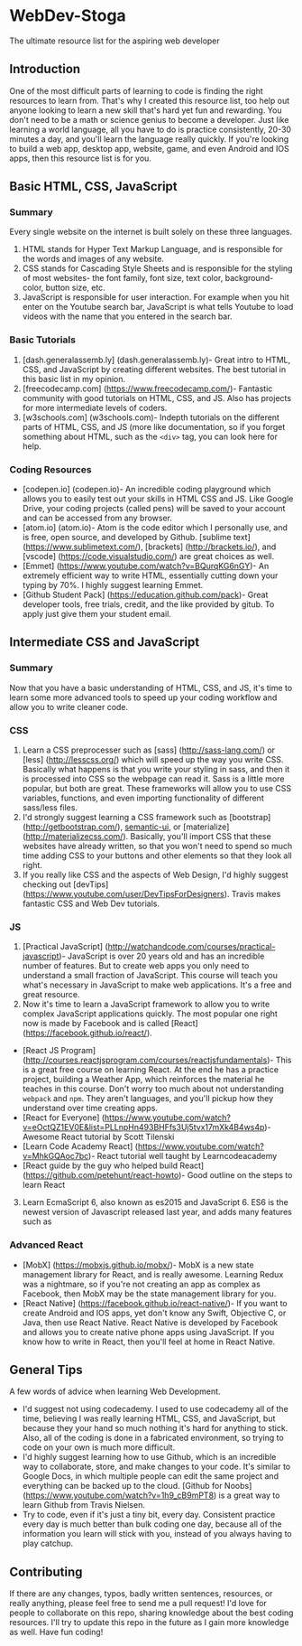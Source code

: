 # WebDev-Stoga
The ultimate resource list for the aspiring web developer

## Introduction
One of the most difficult parts of learning to code is finding the right resources to learn from. That's why I created this resource list, too help out anyone looking to learn a new skill that's hard yet fun and rewarding. You don't need to be a math or science genius to become a developer. Just like learning a world language, all you have to do is practice consistently, 20-30 minutes a day, and you'll learn the language really quickly. If you're looking to build a web app, desktop app, website, game, and even Android and IOS apps, then this resource list is for you.

## Basic HTML, CSS, JavaScript

### Summary
Every single website on the internet is built solely on these three languages.

1. HTML stands for Hyper Text Markup Language, and is responsible for the words and images of any website. 
2. CSS stands for  Cascading Style Sheets and is responsible for the styling of most websites- the font family, font size, text color, background-color, button size, etc. 
3. JavaScript is responsible for user interaction. For example when you hit enter on the Youtube search bar, JavaScript is what tells Youtube to load videos with the name that you entered in the search bar.

### Basic Tutorials
1. [dash.generalassemb.ly] (dash.generalassemb.ly)- Great intro to HTML, CSS, and JavaScript by creating different websites. The best tutorial in this basic list in my opinion.
2. [freecodecamp.com] (https://www.freecodecamp.com/)- Fantastic community with good tutorials on HTML, CSS, and JS. Also has projects for more intermediate levels of coders.
3. [w3schools.com] (w3schools.com)- Indepth tutorials on the different parts of HTML, CSS, and JS (more like documentation, so if you forget something about HTML, such as the `<div>` tag, you can look here for help.

### Coding Resources
+ [codepen.io] (codepen.io)- An incredible coding playground which allows you to easily test out your skills in HTML CSS and JS. Like Google Drive, your coding projects (called pens) will be saved to your account and can be accessed from any browser.
+ [atom.io] (atom.io)- Atom is the code editor which I personally use, and is free, open source, and developed by Github. [sublime text] (https://www.sublimetext.com/), [brackets] (http://brackets.io/), and [vscode] (https://code.visualstudio.com/) are great choices as well. 
+ [Emmet] (https://www.youtube.com/watch?v=BQurqKG6nGY)- An extremely efficient way to write HTML, essentially cutting down your typing by 70%. I highly suggest learning Emmet.
+ [Github Student Pack] (https://education.github.com/pack)- Great developer tools, free trials, credit, and the like provided by gitub. To apply just give them your student email.

## Intermediate CSS and JavaScript

### Summary
Now that you have a basic understanding of HTML, CSS, and JS, it's time to learn some more advanced tools to speed up your coding workflow and allow you to write cleaner code.

### CSS
1. Learn a CSS preprocesser such as [sass] (http://sass-lang.com/) or [less] (http://lesscss.org/) which will speed up the way you write CSS. Basically what happens is that you write your styling in sass, and then it is processed into CSS so the webpage can read it. Sass is a little more popular, but both are great. These frameworks will allow you to use CSS variables, functions, and even importing functionality of different sass/less files. 
2. I'd strongly suggest learning a CSS framework such as [bootstrap] (http://getbootstrap.com/), [semantic-ui](http://semantic-ui.com/), or [materialize] (http://materializecss.com/). Basically, you'll import CSS that these websites have already written, so that you won't need to spend so much time adding CSS to your buttons and other elements so that they look all right.
3. If you really like CSS and the aspects of Web Design, I'd highly suggest checking out [devTips] (https://www.youtube.com/user/DevTipsForDesigners). Travis makes fantastic CSS and Web Dev tutorials.

### JS
1. [Practical JavaScript] (http://watchandcode.com/courses/practical-javascript)- JavaScript is over 20 years old and has an incredible number of features. But to create web apps you only need to understand a small fraction of JavaScript. This course will teach you what's necessary in JavaScript to make web applications. It's a free and great resource.
2. Now it's time to learn a JavaScript framework to allow you to write complex JavaScript applications quickly. The most popular one right now is made by Facebook and is called [React] (https://facebook.github.io/react/). 
  * [React JS Program] (http://courses.reactjsprogram.com/courses/reactjsfundamentals)- This is a great free course on learning React. At the end he has a practice project, building a Weather App, which reinforces the material he teaches in this course. Don't worry too much about not understanding `webpack` and `npm`. They aren't languages, and you'll pickup how they understand over time creating apps.
  * [React for Everyone] (https://www.youtube.com/watch?v=eOctQZ1EV0E&list=PLLnpHn493BHFfs3Uj5tvx17mXk4B4ws4p)- Awesome React tutorial by Scott Tilenski
  * [Learn Code Academy React] (https://www.youtube.com/watch?v=MhkGQAoc7bc)- React tutorial well taught by Learncodeacademy
  * [React guide by the guy who helped build React] (https://github.com/petehunt/react-howto)- Good outline on the steps to learn React
3. Learn EcmaScript 6, also known as es2015 and JavaScript 6. ES6 is the newest version of Javascript released last year, and adds many features such as 

### Advanced React
+ [MobX] (https://mobxjs.github.io/mobx/)- MobX is a new state management library for React, and is really awesome. Learning Redux was a nightmare, so if you're not creating an app as complex as Facebook, then MobX may be the state management library for you.  
+ [React Native] (https://facebook.github.io/react-native/)- If you want to create Android and IOS apps, yet don't know any Swift, Objective C, or Java, then use React Native. React Native is developed by Facebook and allows you to create native phone apps using JavaScript. If you know how to write in React, then you'll feel at home in React Native.

## General Tips
A few words of advice when learning Web Development.
+ I'd suggest not using codecademy. I used to use codecademy all of the time, believing I was really learning HTML, CSS, and JavaScript, but because they your hand so much nothing it's hard for anything to stick. Also, all of the coding is done in a fabricated environment, so trying to code on your own is much more difficult. 
+ I'd highly suggest learning how to use Github, which is an incredible way to collaborate, store, and make changes to your code. It's similar to Google Docs, in which multiple people can edit the same project and everything can be backed up to the cloud. [Github for Noobs] (https://www.youtube.com/watch?v=1h9_cB9mPT8) is a great way to learn Github from Travis Nielsen.
+ Try to code, even if it's just a tiny bit, every day. Consistent practice every day is much better than bulk coding one day, because all of the information you learn will stick with you, instead of you always having to play catchup.

## Contributing
If there are any changes, typos, badly written sentences, resources, or really anything, please feel free to send me a pull request! I'd love for people to collaborate on this repo, sharing knowledge about the best coding resources. I'll try to update this repo in the future as I gain more knowledge as well. Have fun coding! 
